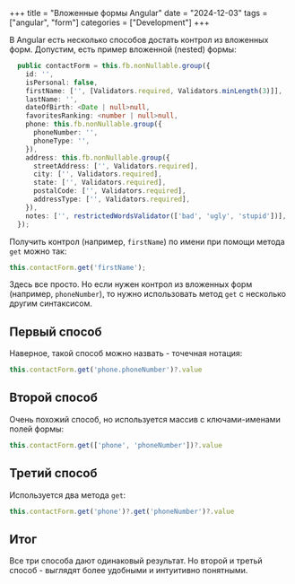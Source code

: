 +++
title = "Вложенные формы Angular"
date = "2024-12-03"
tags = ["angular", "form"]
categories = ["Development"]
+++

В Angular есть несколько способов достать контрол из вложенных форм. Допустим, есть пример вложенной (nested) формы:

```typescript
  public contactForm = this.fb.nonNullable.group({
    id: '',
    isPersonal: false,
    firstName: ['', [Validators.required, Validators.minLength(3)]],
    lastName: '',
    dateOfBirth: <Date | null>null,
    favoritesRanking: <number | null>null,
    phone: this.fb.nonNullable.group({
      phoneNumber: '',
      phoneType: '',
    }),
    address: this.fb.nonNullable.group({
      streetAddress: ['', Validators.required],
      city: ['', Validators.required],
      state: ['', Validators.required],
      postalCode: ['', Validators.required],
      addressType: ['', Validators.required],
    }),
    notes: ['', restrictedWordsValidator(['bad', 'ugly', 'stupid'])],
  });
```

Получить контрол (например, `firstName`) по имени при помощи метода `get` можно так:

```typescript
this.contactForm.get('firstName');
```

Здесь все просто. Но если нужен контрол из вложенных форм (например, `phoneNumber`), то нужно использовать метод `get` с несколько другим синтаксисом.

## Первый способ

Наверное, такой способ можно назвать - точечная нотация:

```typescript
this.contactForm.get('phone.phoneNumber')?.value
```

## Второй способ

Очень похожий способ, но используется массив с ключами-именами полей формы:

```typescript
this.contactForm.get(['phone', 'phoneNumber'])?.value
```

## Третий способ

Используется два метода `get`:

```typescript
this.contactForm.get('phone')?.get('phoneNumber')?.value
```

## Итог

Все три способа дают одинаковый результат. Но второй и третьй способ - выглядят более удобными и интуитивно понятными.